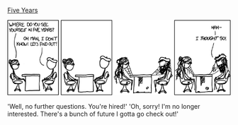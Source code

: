 [Five Years](https://xkcd.com/1088)

![Five Years](./random_comic.png)

'Well, no further questions. You're hired!' 'Oh, sorry! I'm no longer interested. There's a bunch of future I gotta go check out!'

